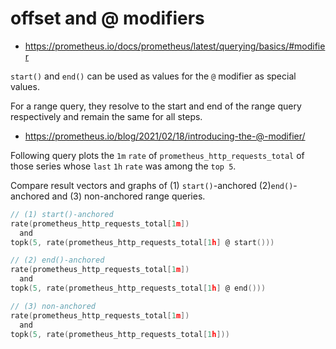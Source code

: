 # offset and @ modifiers

- https://prometheus.io/docs/prometheus/latest/querying/basics/#modifier

`start()` and `end()` can be used as values for the `@` modifier as special values.

For a range query, they resolve to the start and end of the range query respectively and remain the same for all steps.

- https://prometheus.io/blog/2021/02/18/introducing-the-@-modifier/

Following query plots the `1m` `rate` of `prometheus_http_requests_total` of those series whose `last` `1h` `rate` was among the `top 5`.

Compare result vectors and graphs of (1) `start()`-anchored (2)`end()`-anchored and (3) non-anchored range queries.
```C
// (1) start()-anchored
rate(prometheus_http_requests_total[1m])
  and
topk(5, rate(prometheus_http_requests_total[1h] @ start()))
```

```C
// (2) end()-anchored
rate(prometheus_http_requests_total[1m])
  and
topk(5, rate(prometheus_http_requests_total[1h] @ end()))
```

```C
// (3) non-anchored
rate(prometheus_http_requests_total[1m])
  and
topk(5, rate(prometheus_http_requests_total[1h]))
```